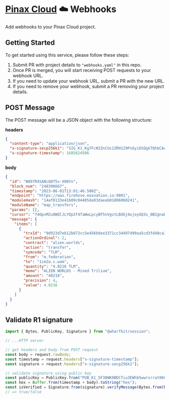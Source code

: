 # [Pinax Cloud](https://pinax.network/) ☁️ Webhooks

Add webhooks to your Pinax Cloud project.

## Getting Started

To get started using this service, please follow these steps:

1. Submit PR with project details to `"webhooks.yaml"` in this repo.
2. Once PR is merged, you will start receiving POST requests to your webhook URL.
3. If you need to update your webhook URL, submit a PR with the new URL.
4. If you need to remove your webhook, submit a PR removing your project details.

## POST Message

The POST message will be a JSON object with the following structure:

**headers**

```json
{
  "content-type": "application/json",
  "x-signature-secp256k1": "SIG_K1_Kg7FcN3ZnCUs1ZRH129Ps6yiDSQgkTQhbCAugH7AGKkpQaumLXw5yZ4S7vahcqWt44RBgHrCCmSWfKCih8AZ99aMU68PDs",
  "x-signature-timestamp": 1685624506
}
```

**body**

```json
{
  "id": "W897R4SANcQ8T5v-X00Yn",
  "block_num": "248308667",
  "timestamp": "2023-06-01T13:01:46.500Z",
  "endpoint": "https://wax.firehose.eosnation.io:9001",
  "moduleHash": "14af0133e41609c04405da93daeab01806068241",
  "moduleName": "map_transfers",
  "params": [],
  "cursor": "74OpvM2u8WQlJLYDp3f4TaWwLpcyBF5nVgvtLBdGj4ujoyGQ3s_0B2gnaBmFw__wj0S_T12tit_PRX9588FTuNPrxusyvyc7R30vkd29qLDuLPr7MQ9NJb0xDuOJaovRWTjfYQrzebID6tWyaaCMZURmYsAjfmG1hj1ZpoxTcKQQ7HVmwW_6dJrU0_uWpIATrep0RbLwlSmrB2EvKkxfa8XWZfTOtjslMXU=",
  "message": {
    "items": [
      {
        "trxId": "9d923d7eb12b872cc5e456b8ee3371cc34497499aa5cd3fd48ca375ea048683a",
        "actionOrdinal": 2,
        "contract": "alien.worlds",
        "action": "transfer",
        "symcode": "TLM",
        "from": "m.federation",
        "to": "1im2a.c.wam",
        "quantity": "4.0216 TLM",
        "memo": "ALIEN WORLDS - Mined Trilium",
        "amount": "40216",
        "precision": 4,
        "value": 4.0216
      }
    ]
  }
}
```

## Validate R1 signature

```typescript
import { Bytes, PublicKey, Signature } from "@wharfkit/session";

// ...HTTP server

// get headers and body from POST request
const body = request.rawBody;
const timestamp = request.headers["x-signature-timestamp"];
const signature = request.headers["x-signature-secp256k1"];

// validate signature using public key
const publicKey = PublicKey.from("PUB_K1_5F38WK8BDCfiu3EWhb5wwrsrrat86GhVEyXp33NbDTB8DgtG4B");
const hex = Buffer.from(timestamp + body).toString("hex");
const isVerified = Signature.from(signature).verifyMessage(Bytes.from(hex), publicKey);
// => true/false
```